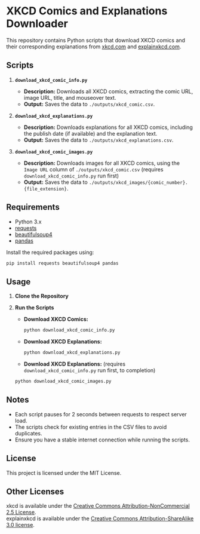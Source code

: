 # XKCD Comics and Explanations Downloader

This repository contains Python scripts that download XKCD comics and their corresponding explanations from [xkcd.com](https://xkcd.com) and [explainxkcd.com](https://www.explainxkcd.com).

## Scripts

1. **`download_xkcd_comic_info.py`**
   - **Description:** Downloads all XKCD comics, extracting the comic URL, image URL, title, and mouseover text.
   - **Output:** Saves the data to `./outputs/xkcd_comic.csv`.

2. **`download_xkcd_explanations.py`**
   - **Description:** Downloads explanations for all XKCD comics, including the publish date (if available) and the explanation text.
   - **Output:** Saves the data to `./outputs/xkcd_explanations.csv`.

3. **`download_xkcd_comic_images.py`**
   - **Description:** Downloads images for all XKCD comics, using the `Image URL` column of `./outputs/xkcd_comic.csv` (requires `download_xkcd_comic_info.py` run first)
   - **Output:** Saves the data to `./outputs/xkcd_images/{comic_number}.{file_extension}`.

## Requirements

- Python 3.x
- [requests](https://pypi.org/project/requests/)
- [beautifulsoup4](https://pypi.org/project/beautifulsoup4/)
- [pandas](https://pypi.org/project/pandas/)

Install the required packages using:

```bash
pip install requests beautifulsoup4 pandas
```

## Usage

1. **Clone the Repository**

2. **Run the Scripts**

   - **Download XKCD Comics:**

     ```bash
     python download_xkcd_comic_info.py
     ```

   - **Download XKCD Explanations:**

     ```bash
     python download_xkcd_explanations.py
     ```

    - **Download XKCD Explanations:** (requires `download_xkcd_comic_info.py` run first, to completion)

     ```bash
     python download_xkcd_comic_images.py
     ```

## Notes

- Each script pauses for 2 seconds between requests to respect server load.
- The scripts check for existing entries in the CSV files to avoid duplicates.
- Ensure you have a stable internet connection while running the scripts.

## License
This project is licensed under the MIT License.

## Other Licenses
xkcd is available under the [Creative Commons Attribution-NonCommercial 2.5 License](https://creativecommons.org/licenses/by-nc/2.5/).  
explainxkcd is available under the [Creative Commons Attribution-ShareAlike 3.0 license](https://creativecommons.org/licenses/by-nc/2.5/).